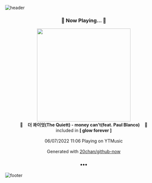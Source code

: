 ![header](https://capsule-render.vercel.app/api?type=wave&height=170&section=header&text=Hi.%20I'm%20SHIFT&fontColor=090707&fontAlignX=45&fontAlignY=65&fontSize=100)

<h3 align="center">🎵 Now Playing... 🎵</h3>
<p align="center">
  <a href="https://music.youtube.com/watch?v=HjI4dzfKcvI">
    <img width="300" src="https://lh3.googleusercontent.com/kR_RBDwAIwlFZYbKElfaOWWW1Nu-y0fv4Td-yqw-8utVPLkDIRvGDjm6hXEYyUbwVP9UdA4qQbES_5eePw">
  </a>
  <br>
  🎵&nbsp&nbsp&nbsp <b>더 콰이엇(The Quiett) - money can't(feat. Paul Blanco)</b> &nbsp&nbsp&nbsp🎵
  <br>
  included in <b>[ glow forever ]</b>
  
  <br />
  <br />
  06/07/2022 11:06 Playing on YTMusic
  <br />
  <br />
  Generated with <a href="https://github.com/20chan/github-now">20chan/github-now</a>
</p>

<h3 align="center">•••</h3>

![footer](https://capsule-render.vercel.app/api?type=wave&height=150&section=footer)
